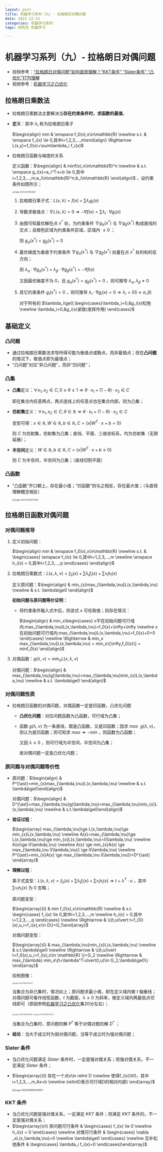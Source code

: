 ```yaml
---
layout: post
title: 机器学习系列（九）- 拉格朗日对偶问题
date: 2021-12-13
categories: 机器学习系列
tags: 研究生 机器学习

---
```


# 机器学习系列（九）- 拉格朗日对偶问题

- 视频参考：[“拉格朗日对偶问题”如何直观理解？“KKT条件” “Slater条件” “凸优化”打包理解](https://www.bilibili.com/video/BV1HP4y1Y79e)
- 视频参考：[机器学习之凸优化](https://www.bilibili.com/video/BV1es411u7pK?p=28)

## 拉格朗日乘数法

- 拉格朗日乘数法主要解决当**存在约束条件时，求函数的最值**。

- **定义**：其中 $\lambda_i$ 称为拉格朗日乘子

  $\begin{align} min & \enspace f_0(x),x\in\mathbb{R} \newline s.t. & \enspace f_i(x) \le 0,其中i=1,2,3,...,m\end{align} \Rightarrow L(x,y)=f_0(x)+\sum\lambda_i f_i(x)$ 

- 拉格朗日函数与梯度的关系

  定义函数：$\begin{align} & minf(x),x\in\mathbb{R}^n \newline & s.t. \enspace g_i(x)=a_i^T·x+b \le 0,其中i=1,2,3,...,m;a_i\in\mathbb{R}^n;b_i\in\mathbb{R} \end{align}$ ，设约束条件如图所示；

  <img src="http://markdown.zzzbook.cn/image-20211213141044821.png" alt="image-20211213141044821" style="zoom:40%;" />

  1. 拉格朗日乘子式：$L(x,\lambda)=f(x)+\sum\lambda_ig_i(x)$ 

  2. 导数求极值点：$\nabla L(x,\lambda)=0\Rightarrow-\nabla f(x)=\sum\lambda_i·\nabla g_i(x)$ 

  3. 由图可知最优解在点 $x^{\ast}$ 处，为约束条件 $\nabla g_{\alpha}(x^\ast)$ 与 $\nabla g_{\beta}(x^{\ast})$ 构成直线的交点；且橙色区域为约束条件区域，区域内 $\le0$ ；

     则 $g_{\alpha}(x^{\ast})=g_{\beta}(x^{\ast})=0$ 

  4. 最优梯度为垂直于约束条件 $\nabla g_\alpha(x^{\ast})$ 与 $\nabla g_\beta(x^{\ast})$ 向量在点 $x^\ast$ 处的和的反方向；

     则 $\lambda_\alpha·\nabla g_\alpha(x^{\ast})+\lambda_\beta·\nabla g_\beta(x^{\ast})=-\nabla f(x)$ 

     又因最优梯度不为 $0$，且 $g_\alpha(x^\ast)=g_\beta(x^\ast)=0$ ，则可推导 $\lambda_{\alpha},\lambda_{\beta}\ne 0$ 

  5. 其它约束条件 $g_i(x^\ast)<0$ ，则可推导 $\lambda _i·\nabla g_i(x)=0\Rightarrow \lambda_i=0(i\ne \alpha,\beta)$ 

     对于所有的 $\lambda_i\ge0,\begin{cases}\lambda_i=0,&g_i(x)松弛 \newline \lambda_i>0,&g_i(x)紧致(发挥作用) \end{cases}$ 

## 基础定义

### 凸问题

- 通过拉格朗日乘数法求导所得可能为极值点或鞍点，而非最值点；但在**凸问题**的情况下，极值点即为最值点；
- “凸问题”对应“非凸问题”，而非“凹问题”；

### 凸集

- **凸集**定义：$\forall x_1,x_2\in C,0\le\theta\le1 \Rightarrow \theta·x_1+(1-\theta)·x_2\in C$ 

  即在集合内任意两点，两点连线上的任意点也在集合内部，则为凸集；

- **仿射集**定义：$\forall x_1,x_2\in C,\theta\in\mathbb{R} \Rightarrow \theta·x_1+(1-\theta)·x_2\in C$ 

  变型可得：$x\in\mathbb{R},W\in\mathbb{R},b\in\mathbb{R},C=\{x\vert W^T·x+b=0\}$ 

  则 $C$ 为仿射集，仿射集为凸集；直线、平面、三维坐标系，均为仿射集（无限延展）；

- **半空间**定义：$W\in\mathbb{R},b\in\mathbb{R},C=\{x\vert W^T·x+b\le 0\}$ 

  则 $C$ 为半空间，半空间为凸集；（直线切割平面）

### 凸函数

- “凸函数”开口朝上，存在最小值；“凹函数”则与之相反，存在最大值；（与直观理解概念相反）

  <img src="http://markdown.zzzbook.cn/image-20211213161710748.png" alt="image-20211213161710748" style="zoom:45%;" />

## 拉格朗日函数对偶问题

### 对偶问题推导

1. 定义初始问题：

   $\begin{align} min & \enspace f_0(x),x\in\mathbb{R} \newline s.t. & \begin{cases} \enspace f_i(x) \le 0,其中i=1,2,3,...,m \newline \enspace h_i(x) = 0,其中i=1,2,3,...,q \end{cases} \end{align}$ 

2. 拉格朗日乘数式：$L(x,\lambda,\nu)=f_0(x)+\sum\lambda_i f_i(x)+\sum \nu_i h_i(x)$ 

   定义原问题：$\begin{align} & min_{x}max_{\lambda,\nu}L(x,\lambda,\nu) \newline & s.t. \lambda\ge0 \end{align}$ 

   **初始问题与原问题等价证明：**

   - 将约束条件融入式中后，则该式 $x$ 可任取值；则存在情况：

     $\begin{align}  & min_x\begin{cases} x不在初始问题可行域内:max_{\lambda,\nu}L(x,\lambda,\nu)=f_0(x)+\infty+\infty \newline x在初始问题可行域内:max_{\lambda,\nu}L(x,\lambda,\nu)=f_0(x)+0+0 \end{cases} \newline \Rightarrow & min_x max_{\lambda,\nu}L(x,\lambda,\nu) = min_x\{\infty,f_0(x)\} = minf_0(x) \end{align}$ 

3. 对偶函数：$g(\lambda,\nu)=min_{x}L(x,\lambda,\nu)$

   对偶问题：$\begin{align} & max_{\lambda,\nu}g(\lambda,\nu)=max_{\lambda,\nu}min_{x}L(x,\lambda,\nu) \newline & s.t. \lambda\ge0 \end{align}$ 

### 对偶问题性质

- 拉格朗日函数的对偶问题，对偶函数一定是凹函数，凸优化问题

  - **凸优化问题**：对应问题函数为凸函数，可行域为凸集；

  - 函数 $g(\lambda,\nu)$ 为一条直线，既是凸函数，又是凹函数；因求 $max\enspace g(\lambda,\nu)$，则认为是凹函数；则可知求 $max \Rightarrow -min$ ，则函数为凸函数；

    又因 $\lambda\ge 0$ ，则可行域为半空间，半空间为凸集；

    故对偶问题一定是凸优化问题；

### 原问题与对偶问题等价性

- 原问题：$\begin{align} & P^{\ast}=min_{x}max_{\lambda,\nu}L(x,\lambda,\nu) \newline & s.t. \lambda\ge0\end{align}$

  对偶问题：$\begin{align} & D^{\ast}=max_{\lambda,\nu}g(\lambda,\nu)=max_{\lambda,\nu}min_{x}L(x,\lambda,\nu)  \newline & s.t.\lambda\ge0\end{align}$ 

- **验证过程**：

  $\begin{array} max_{\lambda,\nu}\ge L(x,\lambda,\nu)\ge min_{x}L(x,\lambda,\nu) \newline A(x)=max_{\lambda,\nu}\ge L(x,\lambda,\nu)\ge min_{x}L(x,\lambda,\nu)=I(\lambda,\nu) \newline A(x)\ge I(\lambda,\nu) \newline A(x) \ge min_{x}A(x) \ge max_{\lambda,\nu I(\lambda,\nu)} \ge I(\lambda,\nu) \newline P^{\ast}=min_{x}A(x) \ge max_{\lambda,\nu I(\lambda,\nu)}=D^{\ast} \end{array}$ 

- **理解过程**：

  乘子式变型：$L(x,\lambda,\nu)=f_0(x)+\sum\lambda_i f_i(x)+ \sum \nu_i h_i(x) \Rightarrow t+\lambda^T·u$ ，其中 $\sum \nu_i h_i(x)$ 为 $0$ 忽略；

  原问题变型：

  $\begin{array}{l} & min f_0(x),x\in\mathbb{R} \newline & s.t. \begin{cases} f_i(x) \le 0,其中i=1,2,3,...,m \newline h_i(x) = 0,其中i=1,2,3,...,q \end{cases} \newline \Rightarrow & \{(t,u)\vert t=f_{0}(x),u_i=f_i(x),x\in D\}=G_1\end{array}$ 

  对偶问题变型：

  $\begin{array}{l} & max_{\lambda,\nu}min_{x}L(x,\lambda,\nu) \newline & s.t.\lambda\ge0 \newline \Rightarrow & \{(t,u)\vert t=f_0(x),u_i=f_i(x),x\in \mathbb{R} \}=G_2 \newline \Rightarrow & max_{\lambda} min_x\{t+\lambda^T·u\vert(t,u)\in G_2,\lambda\ge0\} \end{array}$ 

  绘制图像：

  <img src="http://markdown.zzzbook.cn/image-20220108090746447.png" alt="image-20220108090746447" style="zoom: 33%;" />

  当集合为非凸集时，情况如上；原问题求最小值，即在定义域内做 $t$ 轴垂线；对偶问题可看作线性函数，$t$ 为截距，$\lambda\ge 0$ 为斜率，做定义域内两最低点切线即可（原因参照[机器学习之凸优化](https://www.bilibili.com/video/BV1es411u7pK?p=2828)集20分左右）；

  <img src="http://markdown.zzzbook.cn/image-20220108091346495.png" alt="image-20220108091346495" style="zoom: 33%;" />

  <img src="http://markdown.zzzbook.cn/image-20220108091425721.png" alt="image-20220108091425721" style="zoom:33%;" />

  当集合为凸集时，原问题的解 $P^{\ast}$ 等于对偶对题的解 $D^{\ast}$ ；

- **结论**：当大于成立时为弱对偶问题，当等于成立时为强对偶问题；

### Slater 条件

- 当凸优化问题满足 $Slater$ 条件时，一定是强对偶关系；但强对偶关系，不一定满足 $Slater$ 条件；

- $\begin{array}{l} 存在一个点x\in relint D \newline 使得f_i(x)\lt0，其中i=1,2,3,...,m,Ax=b \newline (relintD表示可行域D的相对内部) \end{array}$ 

  <img src="http://markdown.zzzbook.cn/image-20220108092509671.png" alt="image-20220108092509671" style="zoom: 50%;" />

### KKT  条件

- 当凸优化问题是强对偶关系，一定满足 $KKT$ 条件；但满足 $KKT$ 条件的，不一定是强对偶关系；
- $\begin{array}{rl} 原问题可行条件 & \begin{cases} f_i(x) \le 0 \newline h_i(x) = 0 \end{cases} \newline 对偶可行条件 & \begin{cases} \nabla _xL(x,\lambda,\nu)=0 \newline \lambda\ge0 \end{cases} \newline 互补松弛条件 & \begin{cases} \lambda_i f_i(x)=0 \end{cases}\end{array}$ 









